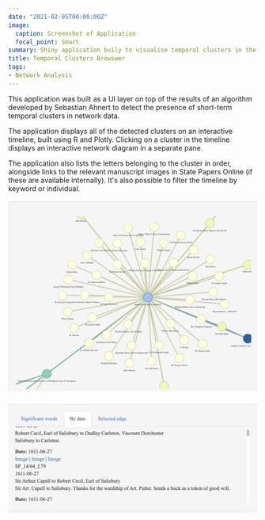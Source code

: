 ```yaml
---
date: "2021-02-05T00:00:00Z"
image:
  caption: Screenshot of Application
  focal_point: Smart
summary: Shiny application buily to visualise temporal clusters in the State Papers network
title: Temporal Clusters Browswer
tags:
- Network Analysis
---
```


This application was built as a UI layer on top of the results of an algorithm developed by Sebastian Ahnert to detect the presence of short-term temporal clusters in network data.

The application displays all of the detected clusters on an interactive timeline, built using R and Plotly. Clicking on a cluster in the timeline displays an interactive network diagram in a separate pane.

The application also lists the letters belonging to the cluster in order, alongside links to the relevant manuscript images in State Papers Online (if these are available internally). It's also possible to filter the timeline by keyword or individual.


![](Screen%20Shot%202021-04-26%20at%2011.15.06.png)

![](Screen%20Shot%202021-04-26%20at%2011.15.26.png)
